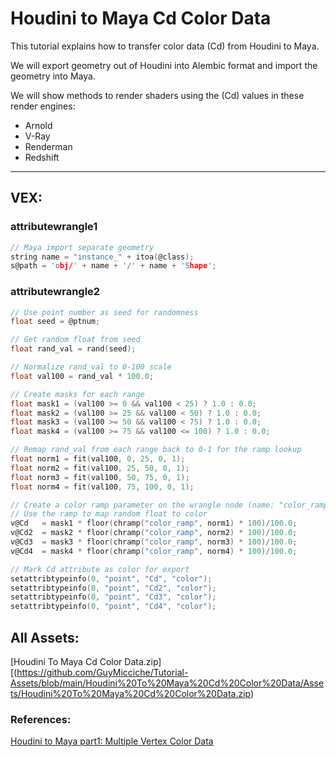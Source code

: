 # Houdini to Maya Cd Color Data
This tutorial explains how to transfer color data (Cd) from Houdini to Maya.

We will export geometry out of Houdini into Alembic format and import the geometry into Maya.

We will show methods to render shaders using the (Cd) values in these render engines:
* Arnold
* V-Ray
* Renderman
* Redshift

---
## VEX:
### attributewrangle1
~~~ C linenumbers
// Maya import separate geometry
string name = "instance_" + itoa(@class);
s@path = 'obj/' + name + '/' + name + 'Shape';
~~~
### attributewrangle2
~~~ C linenumbers
// Use point number as seed for randomness
float seed = @ptnum;

// Get random float from seed
float rand_val = rand(seed);

// Normalize rand_val to 0-100 scale
float val100 = rand_val * 100.0;

// Create masks for each range
float mask1 = (val100 >= 0 && val100 < 25) ? 1.0 : 0.0;
float mask2 = (val100 >= 25 && val100 < 50) ? 1.0 : 0.0;
float mask3 = (val100 >= 50 && val100 < 75) ? 1.0 : 0.0;
float mask4 = (val100 >= 75 && val100 <= 100) ? 1.0 : 0.0;

// Remap rand_val from each range back to 0-1 for the ramp lookup
float norm1 = fit(val100, 0, 25, 0, 1);
float norm2 = fit(val100, 25, 50, 0, 1);
float norm3 = fit(val100, 50, 75, 0, 1);
float norm4 = fit(val100, 75, 100, 0, 1);

// Create a color ramp parameter on the wrangle node (name: "color_ramp")
// Use the ramp to map random float to color
v@Cd   = mask1 * floor(chramp("color_ramp", norm1) * 100)/100.0;
v@Cd2  = mask2 * floor(chramp("color_ramp", norm2) * 100)/100.0;
v@Cd3  = mask3 * floor(chramp("color_ramp", norm3) * 100)/100.0;
v@Cd4  = mask4 * floor(chramp("color_ramp", norm4) * 100)/100.0;

// Mark Cd attribute as color for export
setattribtypeinfo(0, "point", "Cd", "color");
setattribtypeinfo(0, "point", "Cd2", "color");
setattribtypeinfo(0, "point", "Cd3", "color");
setattribtypeinfo(0, "point", "Cd4", "color");
~~~

## All Assets:
[Houdini To Maya Cd Color Data.zip][(https://github.com/GuyMicciche/Tutorial-Assets/blob/main/Houdini%20To%20Maya%20Cd%20Color%20Data/Assets/Houdini%20To%20Maya%20Cd%20Color%20Data.zip)

### References:
[Houdini to Maya part1: Multiple Vertex Color Data](https://ddankhazi.com/2020/12/16/houdini-to-maya-part1-multiple-vertex-color-data/)
